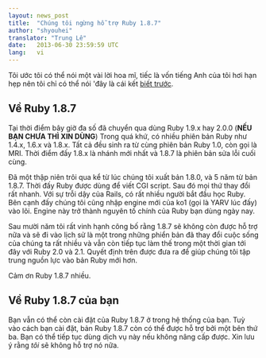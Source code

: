 ```yaml
---
layout: news_post
title:  "Chúng tôi ngừng hỗ trợ Ruby 1.8.7"
author: "shyouhei"
translator: "Trung Lê"
date:   2013-06-30 23:59:59 UTC
lang:   vi
---
```


Tôi ước tôi có thể nói một vài lời hoa mĩ, tiếc là vốn tiếng Anh của
tôi hơi hạn hẹp nên tôi chỉ có thể nói 'đây là cái kết [biết trước][1].

[1]: http://www.ruby-lang.org/en/news/2011/10/06/plans-for-1-8-7/

## Về Ruby 1.8.7

Tại thời điểm bây giờ đa số đã chuyển qua dùng Ruby 1.9.x hay 2.0.0
(**NẾU BẠN CHƯA THÌ XIN DÙNG**) Trong quá khứ, có nhiều phiên bản Ruby
như 1.4.x, 1.6.x và 1.8.x. Tất cả đều sinh ra từ cùng phiên bản Ruby 1.0, còn gọi
là MRI. Thời điểm đấy 1.8.x là nhánh mới nhất và 1.8.7 là phiên bản sửa lỗi
cuối cùng.

Đã một thập niên trôi qua kể từ lúc chúng tôi xuất bản 1.8.0, và 5 năm từ
bản 1.8.7.  Thời đấy Ruby được dùng để viết CGI script. Sau đó mọi thứ thay đổi
rất nhanh. Với sự trỗi dậy của Rails, có rất nhiều người bắt đầu học Ruby. Bên
cạnh đấy chúng tôi cũng nhập engine mới của ko1 (gọi là YARV lúc đấy) vào lõi.
Engine này trở thành nguyên tố chính của Ruby bạn dùng ngày nay.

Sau mười năm tôi rất vinh hạnh công bố rằng 1.8.7 sẽ không còn được hỗ trợ nữa
và sẽ đi vào lịch sử là một trong những phiển bản đã thay đổi cuộc sống của
chúng ta rất nhiều và vẫn còn tiếp tục làm thế trong một thời gian tới đây với
Ruby 2.0 và 2.1. Quyết định trên được đưa ra để giúp chúng tôi tập trung nguồn
lực vào bản Ruby mới hơn.

Cảm ơn Ruby 1.8.7 nhiều.

## Về Ruby 1.8.7 của bạn

Bạn vẫn có thể còn cài đặt của Ruby 1.8.7 ở trong hệ thống của bạn. Tuỳ vào
cách bạn cài đặt, bản Ruby 1.8.7 còn có thể được hỗ trợ bởi một bên thứ ba.
Bạn có thể tiếp tục dùng dịch vụ này nếu không nâng cấp được. Xin lưu ý
rằng _tôi_ sẽ không hỗ trợ nó nữa.
